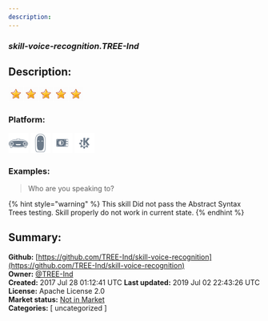 ```yaml
---
description: 
---
```


### _skill-voice-recognition.TREE-Ind_  
## Description:  
  
  
![](../.gitbook/assets/star.png)![](../.gitbook/assets/star.png)![](../.gitbook/assets/star.png)![](../.gitbook/assets/star.png)![](../.gitbook/assets/star.png)  
  
### Platform:  
 ![Mark I](../.gitbook/assets/mark-1-icon.png)  ![Mark II](../.gitbook/assets/mark-2-icon.png)  ![Picroft](../.gitbook/assets/picroft-icon.png)  ![plasmoid](../.gitbook/assets/kde.png)   
### Examples:  
> Who are you speaking to?  
  
{% hint style="warning" %}
This skill Did not pass the Abstract Syntax Trees testing. Skill properly do not work in current state.
{% endhint %}
  
## Summary:  
**Github:** [https://github.com/TREE-Ind/skill-voice-recognition](https://github.com/TREE-Ind/skill-voice-recognition)  
**Owner:** [@TREE-Ind](https://github.com/TREE-Ind)  
**Created:** 2017 Jul 28 01:12:41 UTC  **Last updated:** 2019 Jul 02 22:43:26 UTC  
**License:** Apache License 2.0  
**Market status:** [Not in Market](https://market.mycroft.ai/skill/)  
**Categories:** [ uncategorized ]   
